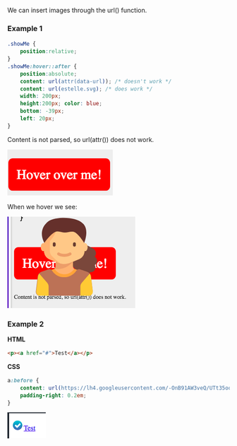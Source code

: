 
We can insert images through the url() function.

### Example 1

```css
.showMe {
	position:relative;
}
.showMe:hover::after {
	position:absolute;
	content: url(attr(data-url)); /* doesn't work */
	content: url(estelle.svg); /* does work */
	width: 200px;
	height:200px; color: blue;
	bottom: -39px;
	left: 20px;	
}
```
Content is not parsed, so url(attr()) does not work.

![hover-button](../hover-button.png)

When we hover we see:

![hover-button-image](../hover-button-image.png)

### Example 2

**HTML**
```html
<p><a href="#">Test</a></p>
```
**CSS**
```css
a:before {
    content: url(https://lh4.googleusercontent.com/-OnB91AW3veQ/UTt35oof1AI/AAAAAAAABNw/bNhmeqcBDec/s23/link.png);
    padding-right: 0.2em;
}
```
![generated-content-image](../generated-content-image.png)

